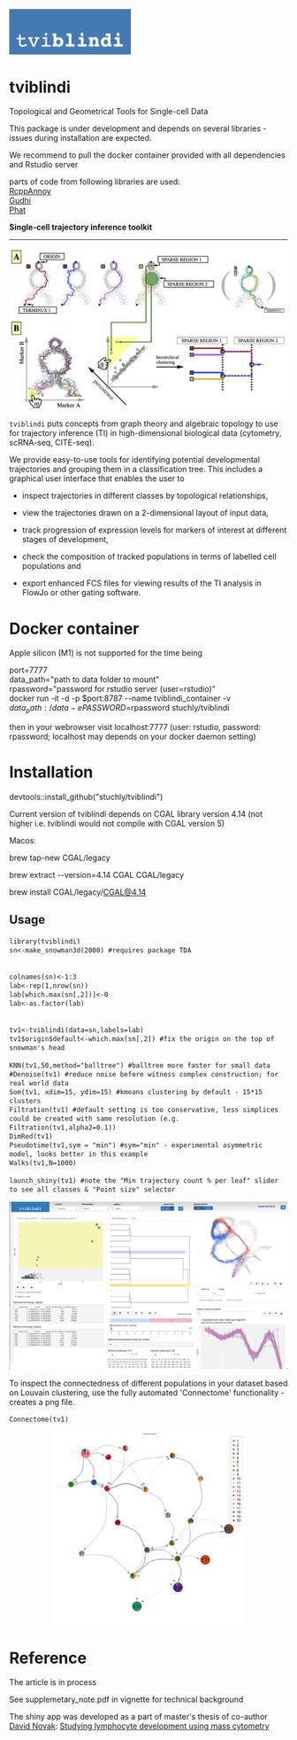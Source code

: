 <img src="vignettes/tviblindi_logo.png" width=220>

# tviblindi
Topological and Geometrical Tools for Single-cell Data

This package is under development and depends on several libraries - issues during installation are expected.

We recommend to pull the docker container provided with all dependencies and Rstudio server

parts of code from following libraries are used:\
[RcppAnnoy](https://cran.r-project.org/web/packages/RcppAnnoy/index.html)\
[Gudhi](https://gudhi.inria.fr)\
[Phat](https://www.sciencedirect.com/science/article/pii/S0747717116300098)

**Single-cell trajectory inference toolkit**

- - - - -

<kbd>
  <img src="vignettes/tviblindi_workflow.png">
</kbd>



`tviblindi` puts concepts from graph theory and algebraic topology to use for trajectory inference (TI) in high-dimensional biological data (cytometry, scRNA-seq, CITE-seq).

We provide easy-to-use tools for identifying potential developmental trajectories and grouping them in a classification tree.
This includes a graphical user interface that enables the user to

* inspect trajectories in different classes by topological relationships,

* view the trajectories drawn on a 2-dimensional layout of input data,

* track progression of expression levels for markers of interest at different stages of development,

* check the composition of tracked populations in terms of labelled cell populations and

* export enhanced FCS files for viewing results of the TI analysis in FlowJo or other gating software.

# Docker container
Apple silicon (M1) is not supported for the time being

port=7777\
data_path="path to data folder to mount"\
rpassword="password for rstudio server (user=rstudio)"\
docker run -it -d -p $port:8787 --name tviblindi_container -v $data_path:/data -e PASSWORD=$rpassword stuchly/tviblindi

then in your webrowser visit localhost:7777 (user: rstudio, password: rpassword; localhost may depends on your docker daemon setting)


# Installation 
devtools::install_github("stuchly/tviblindi")

Current version of tviblindi depends on CGAL library version 4.14 (not higher i.e. tviblindi would not compile with CGAL version 5)

Macos:

brew tap-new CGAL/legacy   

brew extract --version=4.14 CGAL CGAL/legacy

brew install CGAL/legacy/CGAL@4.14  



## Usage


```
library(tviblindi)
sn<-make_snowman3d(2000) #requires package TDA


colnames(sn)<-1:3
lab<-rep(1,nrow(sn))
lab[which.max(sn[,2])]<-0
lab<-as.factor(lab)


tv1<-tviblindi(data=sn,labels=lab)
tv1$origin$default<-which.max(sn[,2]) #fix the origin on the top of snowman's head

KNN(tv1,50,method="balltree") #balltree more faster for small data
#Denoise(tv1) #reduce noise before witness complex construction; for real world data 
Som(tv1, xdim=15, ydim=15) #kmeans clustering by default - 15*15 clusters
Filtration(tv1) #default setting is too conservative, less simplices could be created with same resolution (e.g. Filtration(tv1,alpha2=0.1))
DimRed(tv1)
Pseudotime(tv1,sym = "min") #sym="min" - experimental asymmetric model, looks better in this example
Walks(tv1,N=1000)

launch_shiny(tv1) #note the "Min trajectory count % per leaf" slider to see all classes & "Point size" selector
```


<kbd>
  <img src="vignettes/tviblindi_gui.png">
</kbd>

To inspect the connectedness of different populations in your dataset based on Louvain clustering, use the fully automated 'Connectome' functionality - creates a png file.

```
Connectome(tv1)
```

<center>
<kbd>
  <img src="vignettes/connectome.png" width=350>
</kbd>
</center>



# Reference
The article is in process

See supplemetary_note.pdf in vignette for technical background

The shiny app was developed as a part of master's thesis of co-author [David Novak](https://github.com/davnovak):  [Studying lymphocyte development using mass cytometry](https://dspace.cuni.cz/handle/20.500.11956/119793?locale-attribute=en)
